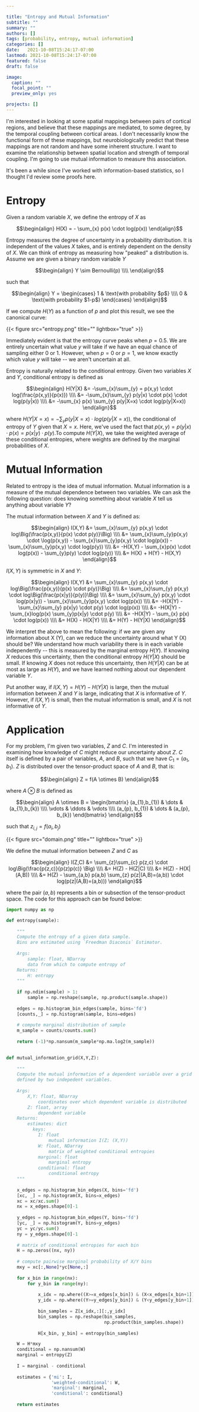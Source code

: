 ```yaml
---

title: "Entropy and Mutual Information"
subtitle: ""
summary: ""
authors: []
tags: [probability, entropy, mutual information]
categories: []
date:   2021-10-08T15:24:17-07:00
lastmod: 2021-10-08T15:24:17-07:00
featured: false
draft: false

image:
  caption: ""
  focal_point: ""
  preview_only: yes

projects: []
---
```


I'm interested in looking at some spatial mappings between pairs of cortical regions, and believe that these mappings are mediated, to some degree, by the temporal coupling between cortical areas.  I don't necessarily know the functional form of these mappings, but neurobiologically predict that these mappings are not random and have some inherent structure.  I want to examine the relationship between spatial location and strength of temporal coupling.  I'm going to use mutual information to measure this association.

It's been a while since I've worked with information-based statistics, so I thought I'd review some proofs here.

# Entropy

Given a random variable $X$, we define the entropy of $X$ as

$$\begin{align}
H(X) = - \sum_{x} p(x) \cdot log(p(x))
\end{align}$$

Entropy measures the degree of uncertainty in a probability distribution.  It is independent of the values $X$ takes, and is entirely dependent on the density of $X$.  We can think of entropy as measuring how "peaked" a distribution is. Assume we are given a binary random variable $Y$

$$\begin{align}
Y \sim Bernoulli(p) \\\\
\end{align}$$

such that 

$$\begin{align}
Y =
\begin{cases}
      1 & \text{with probability $p$} \\\\
      0 & \text{with probability $1-p$}
\end{cases}
\end{align}$$

If we compute $H(Y)$ as a function of $p$ and plot this result, we see the canonical curve:

{{< figure src="entropy.png" title="" lightbox="true" >}}

Immediately evident is that the entropy curve peaks when $p=0.5$.  We are entirely uncertain what value $y$ will take if we have an equal chance of sampling either 0 or 1.  However, when $p = 0$ or $p=1$, we know exactly which value $y$ will take -- we aren't uncertain at all.

Entropy is naturally related to the conditional entropy.  Given two variables $X$ and $Y$, conditional entropy is defined as

$$\begin{align}
H(Y|X) &= -\sum_{x}\sum_{y} = p(x,y)  \cdot log(\frac{p(x,y)}{p(x)}) \\\\
&= -\sum_{x}\sum_{y} p(y|x) \cdot p(x) \cdot log(p(y|x)) \\\\
&= -\sum_{x} p(x) \sum_{y} p(y|X=x) \cdot log(p(y|X=x))
\end{align}$$

where $H(Y|X=x) = -\sum_{y} p(y|X=x) \cdot log(p(y|X=x))$, the conditional of entropy of $Y$ given that $X=x$.  Here, we've used the fact that $p(x,y) = p(y|x) \cdot p(x) = p(x|y) \cdot p(y)$.To compute $H(Y|X)$, we take the weighted average of these conditional entropies, where weights are defined by the marginal probabilities of $X$.

# Mutual Information

Related to entropy is the idea of mutual information.  Mutual information is a measure of the mutual dependence between two variables.  We can ask the following question:  does knowing something about variable $X$ tell us anything about variable $Y$?

The mutual information between $X$ and $Y$ is defined as:

$$\begin{align}
I(X,Y) &= \sum_{x}\sum_{y} p(x,y) \cdot log\Big(\frac{p(x,y)}{p(x) \cdot p(y)}\Big) \\\\
&= \sum_{x}\sum_{y}p(x,y) \cdot \log(p(x,y)) - \sum_{x}\sum_{y}p(x,y) \cdot log(p(x)) - \sum_{x}\sum_{y}p(x,y) \cdot log(p(y)) \\\\
&= -H(X,Y) - \sum_{x}p(x) \cdot log(p(x)) - \sum_{y}p(y) \cdot log(p(y)) \\\\
&= H(X) + H(Y) - H(X,Y)
\end{align}$$

$I(X,Y)$ is symmetric in $X$ and $Y$:

$$\begin{align}
I(X,Y) &= \sum_{x}\sum_{y} p(x,y) \cdot log\Big(\frac{p(x,y)}{p(x) \cdot p(y)}\Big) \\\\
&= \sum_{x}\sum_{y} p(x,y) \cdot log\Big(\frac{p(x|y)}{p(y)}\Big) \\\\
&= \sum_{x}\sum_{y} p(x,y) \cdot log(p(x|y)) - \sum_{x}\sum_{y}p(x,y) \cdot log(p(x)) \\\\
&= -H(X|Y) - \sum_{x}\sum_{y} p(x|y) \cdot p(y) \cdot log(p(x)) \\\\
&= -H(X|Y) - \sum_{x}log(p(x) \sum_{y}p(x|y) \cdot p(y) \\\\
&= -H(X|Y) - \sum_{x} p(x) \cdot log(p(x)) \\\\
&= H(X) - H(X|Y) \\\\
&= H(Y) - H(Y|X)
\end{align}$$

We interpret the above to mean the following: if we are given any information about X (Y), can we reduce the uncertainty around what Y (X) should be?  We understand how much variability there is in each variable independently -- this is measured by the marginal entropy $H(Y)$.  If knowing $X$ reduces this uncertainty, then the conditional entropy $H(Y|X)$ should be small.  If knowing $X$ does not reduce this uncertainty, then $H(Y|X)$ can be at most as large as $H(Y)$, and we have learned nothing about our dependent variable $Y$.

Put another way, if $I(X,Y) = H(Y) - H(Y|X)$ is large, then the mutual information between $X$ and $Y$ is large, indicating that $X$ is informative of $Y$.  However, if $I(X,Y)$ is small, then the mutual information is small, and $X$ is not informative of $Y$.


# Application

For my problem, I'm given two variables, $Z$ and $C$.  I'm interested in examining how knowledge of $C$ might reduce our uncertainty about $Z$.  $C$ itself is defined by a pair of variables, $A$, and $B$, such that we have $C_{1} = (a_{1}, b_{1})$.  $Z$ is distributed over the tensor-product space of $A$ and $B$, that is:

$$\begin{align}
Z = f(A \otimes B)
\end{align}$$

where $A \otimes B$ is defined as 

$$\begin{align}
A \otimes B = 
\begin{bmatrix}
(a_{1},b_{1}) & \dots & (a_{1},b_{k}) \\\\
\vdots & \ddots & \vdots \\\\
(a_{p}, b_{1}) & \dots & (a_{p}, b_{k})
\end{bmatrix}
\end{align}$$

such that $z_{i,j} = f(a_{i}, b_{j}$)

{{< figure src="domain.png" title="" lightbox="true" >}}

We define the mutual information between $Z$ and $C$ as 

$$\begin{align}
I(Z,C) &= \sum_{z}\sum_{c} p(z,c) \cdot log\Big(\frac{p(z,c)}{p(z)p(c)} \Big) \\\\
&= H(Z) - H(Z|C) \\\\
&= H(Z) - H(X|(A,B)) \\\\
&= H(Z) - \sum_{a,b} p(a,b) \sum_{z} p(z|(A,B)=(a,b)) \cdot log(p(z|(A,B)=(a,b)))
\end{align}$$

where the pair $(a,b)$ represents a bin or subsection of the tensor-product space.  The code for this approach can be found below:

```python
import numpy as np

def entropy(sample):
    
    """
    Compute the entropy of a given data sample.  
    Bins are estimated using `Freedman Diaconis` Estimator.
    
    Args:
        sample: float, NDarray
        data from which to compute entropy of
    Returns:
        H: entropy
    """
    
    if np.ndim(sample) > 1:
        sample = np.reshape(sample, np.product(sample.shape))
    
    edges = np.histogram_bin_edges(sample, bins='fd')
    [counts,_] = np.histogram(sample, bins=edges)
    
    # compute marginal distribution of sample
    m_sample = counts/counts.sum()
    
    return (-1)*np.nansum(m_sample*np.ma.log2(m_sample))
    

def mutual_information_grid(X,Y,Z):
    
    """
    Compute the mutual information of a dependent variable over a grid 
    defined by two indepedent variables.
    
    Args:
        X,Y: float, NDarray
            coordinates over which dependent variable is distributed
        Z: float, array
            dependent variable
    Returns:
        estimates: dict
          keys:
            I: float
                mutual information I(Z; (X,Y))
            W: float, NDarray
                matrix of weighted conditional entropies
            marginal: float
                marginal entropy
            conditional: float
                conditional entropy
    """
    
    x_edges = np.histogram_bin_edges(X, bins='fd')
    [xc, _] = np.histogram(X, bins=x_edges)
    xc = xc/xc.sum()
    nx = x_edges.shape[0]-1
    
    y_edges = np.histogram_bin_edges(Y, bins='fd')
    [yc, _] = np.histogram(Y, bins=y_edges)
    yc = yc/yc.sum()
    ny = y_edges.shape[0]-1
    
    # matrix of conditional entropies for each bin
    H = np.zeros((nx, ny))
    
    # compute pairwise marginal probability of X/Y bins
    mxy = xc[:,None]*yc[None,:]
    
    for x_bin in range(nx):
        for y_bin in range(ny):
            
            x_idx = np.where((X>=x_edges[x_bin]) & (X<x_edges[x_bin+1]))[0]
            y_idx = np.where((Y>=y_edges[y_bin]) & (Y<y_edges[y_bin+1]))[0]
            
            bin_samples = Z[x_idx,:][:,y_idx]
            bin_samples = np.reshape(bin_samples, 
                                     np.product(bin_samples.shape))
            
            H[x_bin, y_bin] = entropy(bin_samples)

    W = H*mxy
    conditional = np.nansum(W)
    marginal = entropy(Z)
    
    I = marginal - conditional
    
    estimates = {'mi': I,
                 'weighted-conditional': W,
                 'marginal': marginal,
                 'conditional': conditional}
    
    return estimates
    
```
